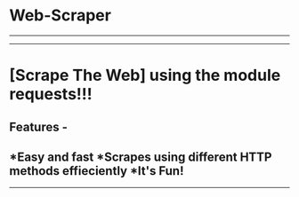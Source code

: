 # Web-Scraper
---
___
# [Scrape The Web] using the module requests!!!
## Features -
*Easy and fast
*Scrapes using different HTTP methods effieciently
*It's Fun!
---
___
